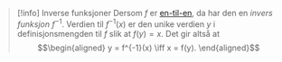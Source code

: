 > [!info] Inverse funksjoner
> Dersom $f$ er [en-til-en](Kapittel%203%20-%20transendentale%20funksjoner/defogteo/Def%203.1.1%20En-til-en%20funksjoner.md), da har den en *invers funksjon* $f^{-1}$. Verdien til $f^{-1}(x)$ er den unike verdien $y$ i definisjonsmengden til $f$ slik at $f(y)=x$. Det gir altså at
> $$\begin{aligned} y = f^{-1}(x) \iff x = f(y).  \end{aligned}$$ 
>
